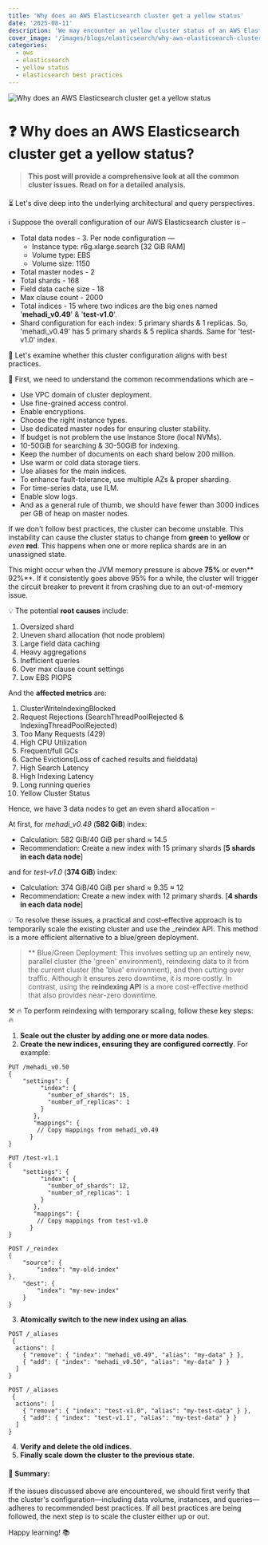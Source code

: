 ```yaml
---
title: 'Why does an AWS Elasticsearch cluster get a yellow status'
date: '2025-08-11'
description: 'We may encounter an yellow cluster status of an AWS Elasticsearch cluster. Do we know why dpes the cluster run in yellow state?'
cover_image: '/images/blogs/elasticsearch/why-aws-elasticsearch-cluster-gets-yellow-status.png'
categories:
  - aws
  - elasticsearch
  - yellow status
  - elasticsearch best practices
---
```


![Why does an AWS Elasticsearch cluster get a yellow status](/images/blogs/elasticsearch/why-aws-elasticsearch-cluster-gets-yellow-status.png "Why does an AWS Elasticsearch cluster get a yellow status")

# ❓ Why does an AWS Elasticsearch cluster get a yellow status?

> #### This post will provide a comprehensive look at all the common cluster issues. Read on for a detailed analysis.

⏳ Let's dive deep into the underlying architectural and query perspectives. 

ℹ️ Suppose the overall configuration of our AWS Elasticsearch cluster is –
* Total data nodes - 3. Per node configuration —
    * Instance type: r6g.xlarge.search [32 GiB RAM]
    * Volume type: EBS
    * Volume size: 1150
* Total master nodes - 2
* Total shards - 168
* Field data cache size - 18
* Max clause count - 2000
* Total indices - 15 where two indices are the big ones named '**mehadi_v0.49**' & '**test-v1.0**'.
* Shard configuration for each index: 5 primary shards & 1 replicas. So, 'mehadi_v0.49' has 5 primary shards & 5 replica shards. Same for 'test-v1.0' index.

🧠 Let's examine whether this cluster configuration aligns with best practices. 

📌 First, we need to understand the common recommendations which are –
 * Use VPC domain of cluster deployment.
 * Use fine-grained access control.
 * Enable encryptions.
 * Choose the right instance types.
 * Use dedicated master nodes for ensuring cluster stability.
 * If budget is not problem the use Instance Store (local NVMs).
 * 10-50GiB for searching & 30-50GiB for indexing.
 * Keep the number of documents on each shard below 200 million.
 * Use warm or cold data storage tiers.
 * Use aliases for the main indices.
 * To enhance fault-tolerance, use multiple AZs & proper sharding.
 * For time-series data, use ILM.
 * Enable slow logs.
 * And as a general rule of thumb, we should have fewer than 3000 indices per GB of heap on master nodes.

If we don't follow best practices, the cluster can become unstable. This instability can cause the cluster status to change from **green** to **yellow** or *even* **red**. This happens when one or more replica shards are in an unassigned state.

This might occur when the JVM memory pressure is above **75%** or even** 92%**. If it consistently goes above 95% for a while, the cluster will trigger the circuit breaker to prevent it from crashing due to an out-of-memory issue.

💡 The potential **root causes** include:

1. Oversized shard
2. Uneven shard allocation (hot node problem)
3. Large field data caching
4. Heavy aggregations 
5. Inefficient queries
6. Over max clause count settings
7. Low EBS PIOPS

And the **affected metrics** are:

1. ClusterWriteIndexingBlocked
2. Request Rejections (SearchThreadPoolRejected & IndexingThreadPoolRejected)
3. Too Many Requests (429)
4. High CPU Utilization
5. Frequent/full GCs
6. Cache Evictions(Loss of cached results and fielddata)
7. High Search Latency
8. High Indexing Latency
9. Long running queries
10. Yellow Cluster Status


Hence, we have 3 data nodes to get an even shard allocation –

At first, for *mehadi_v0.49* (**582 GiB**) index:

* Calculation: 582 GiB/40 GiB per shard ≈ 14.5
* Recommendation: Create a new index with 15 primary shards [**5 shards in each data node**]

and for *test-v1.0* (**374 GiB**) index:

* Calculation: 374 GiB/40 GiB per shard ≈ 9.35 ≈ 12
* Recommendation: Create a new index with 12 primary shards. [**4 shards in each data node**]


💡 To resolve these issues, a practical and cost-effective approach is to temporarily scale the existing cluster and use the _reindex API. This method is a more efficient alternative to a blue/green deployment.

> ** Blue/Green Deployment: This involves setting up an entirely new, parallel cluster (the 'green' environment), reindexing data to it from the current cluster (the 'blue' environment), and then cutting over traffic. Although it ensures zero downtime, it is more costly. In contrast, using the **reindexing API** is a more cost-effective method that also provides near-zero downtime.

⚒️ 🔥 To perform reindexing with temporary scaling, follow these key steps: 🔥
1. **Scale out the cluster by adding one or more data nodes**.
2. **Create the new indices, ensuring they are configured correctly**.
For example:

```
PUT /mehadi_v0.50
{
    "settings": {
         "index": {
           "number_of_shards": 15,
           "number_of_replicas": 1
         }
       },
       "mappings": {
        // Copy mappings from mehadi_v0.49
      }
}
```

```
PUT /test-v1.1
{
    "settings": {
         "index": {
           "number_of_shards": 12,
           "number_of_replicas": 1
         }
       },
       "mappings": {
        // Copy mappings from test-v1.0
      }
}
```

```
POST /_reindex
{
    "source": {
        "index": "my-old-index"
},
    "dest": {
        "index": "my-new-index"
    }
}
```

3. **Atomically switch to the new index using an alias**.

```
POST /_aliases
 {
  actions": [
    { "remove": { "index": "mehadi_v0.49", "alias": "my-data" } },
    { "add": { "index": "mehadi_v0.50", "alias": "my-data" } }
  ]
}
```

```
POST /_aliases
 {
  actions": [
    { "remove": { "index": "test-v1.0", "alias": "my-test-data" } },
    { "add": { "index": "test-v1.1", "alias": "my-test-data" } }
  ]
}
```

4. **Verify and delete the old indices**.
5. **Finally scale down the cluster to the previous state**.


#### 🔖 Summary:
If the issues discussed above are encountered, we should first verify that the cluster's configuration—including data volume, instances, and queries—adheres to recommended best practices. If all best practices are being followed, the next step is to scale the cluster either up or out.

Happy learning! 📚